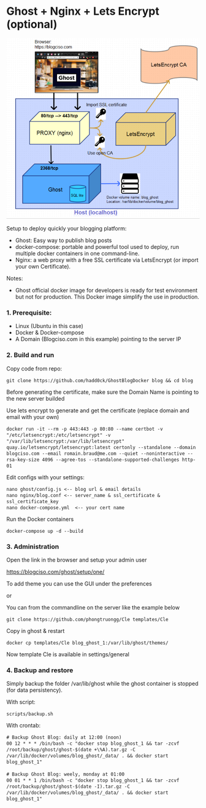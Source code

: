 # Ghost + Nginx + Lets Encrypt (optional)

![ghost.png](https://github.com/hadd0ck/GhostBlogDocker/raw/master/ghost.png)

Setup to deploy quickly your blogging platform:
- Ghost: Easy way to publish blog posts
- docker-compose: portable and powerful tool used to deploy, run multiple docker containers in one command-line. 
- Nginx: a web proxy with a free SSL certificate via LetsEncrypt (or import your own Certificate).

Notes: 
- Ghost official docker image for developers is ready for test environment but not for production.
This Docker image simplify the use in production.


### 1. Prerequisite:
- Linux (Ubuntu in this case)
- Docker & Docker-compose
- A Domain (Blogciso.com in this example) pointing to the server IP

### 2. Build and run

Copy code from repo:

    git clone https://github.com/hadd0ck/GhostBlogDocker blog && cd blog

Before generating the certificate, make sure the Domain Name is pointing to the new server builded

Use lets encrypt to generate and get the certificate (replace domain and email with your own)

    docker run -it --rm -p 443:443 -p 80:80 --name certbot -v "/etc/letsencrypt:/etc/letsencrypt" -v "/var/lib/letsencrypt:/var/lib/letsencrypt" quay.io/letsencrypt/letsencrypt:latest certonly --standalone --domain blogciso.com --email romain.braud@me.com --quiet --noninteractive --rsa-key-size 4096 --agree-tos --standalone-supported-challenges http-01


Edit configs with your settings:

     
    nano ghost/config.js <-- blog url & email details
    nano nginx/blog.conf <-- server_name & ssl_certificate & ssl_certificate_key
    nano docker-compose.yml  <-- your cert name

Run the Docker containers

    docker-compose up -d --build

### 3. Administration

Open the link in the browser and setup your admin user 

https://blogciso.com/ghost/setup/one/

To add theme you can use the GUI under the preferences 

or

You can from the commandline on the server like the example below

    git clone https://github.com/phongtruongg/Cle templates/Cle

Copy in ghost & restart
 
    docker cp templates/Cle blog_ghost_1:/var/lib/ghost/themes/

Now template Cle is available in settings/general


### 4. Backup and restore

Simply backup the folder /var/lib/ghost while the ghost container is stopped (for data persistency).

With script:

    scripts/backup.sh

With crontab:

```
# Backup Ghost Blog: daily at 12:00 (noon)
00 12 * * * /bin/bash -c "docker stop blog_ghost_1 && tar -zcvf /root/backup/ghost/ghost-$(date +\%A).tar.gz -C /var/lib/docker/volumes/blog_ghost/_data/ . && docker start blog_ghost_1"

# Backup Ghost Blog: weely, monday at 01:00
00 01 * * 1 /bin/bash -c "docker stop blog_ghost_1 && tar -zcvf /root/backup/ghost/ghost-$(date -I).tar.gz -C /var/lib/docker/volumes/blog_ghost/_data/ . && docker start blog_ghost_1"
```
